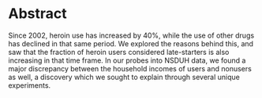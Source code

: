# Abstract
Since 2002, heroin use has increased by 40%, while the use of other drugs has declined in that same period. We explored the reasons behind this, and saw that the fraction of heroin users considered late-starters is also increasing in that time frame. In our probes into NSDUH data, we found a major discrepancy between the household incomes of users and nonusers as well, a discovery which we sought to explain through several unique experiments.
